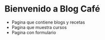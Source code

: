 # Bienvenido a Blog Café

* Pagina que contiene blogs y recetas
* Pagina que muestra cursos
* Pagina con formulario

